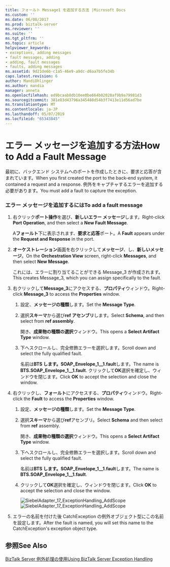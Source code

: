 ```yaml
---
title: フォールト Message1 を追加する方法 |Microsoft Docs
ms.custom: ''
ms.date: 06/08/2017
ms.prod: biztalk-server
ms.reviewer: ''
ms.suite: ''
ms.tgt_pltfrm: ''
ms.topic: article
helpviewer_keywords:
- exceptions, adding messages
- fault messages, adding
- adding, fault messages
- faults, adding messages
ms.assetid: 9d21de6b-c1a5-46e9-a9dc-d6aa7b5fe34b
caps.latest.revision: 6
author: MandiOhlinger
ms.author: mandia
manager: anneta
ms.openlocfilehash: ed9bcaab8db10ee0be664b02028af9b9a79981d3
ms.sourcegitcommit: 381e83d43796a345488d54b3f7413e11d56ad7be
ms.translationtype: MT
ms.contentlocale: ja-JP
ms.lasthandoff: 05/07/2019
ms.locfileid: "65343845"
---
```

# <a name="how-to-add-a-fault-message"></a><span data-ttu-id="d0dd1-102">エラー メッセージを追加する方法</span><span class="sxs-lookup"><span data-stu-id="d0dd1-102">How to Add a Fault Message</span></span>
<span data-ttu-id="d0dd1-103">最初に、バックエンド システムへのポートを作成したときに、要求と応答が含まれています。</span><span class="sxs-lookup"><span data-stu-id="d0dd1-103">When you first created the port to the back-end system, it contained a request and a response.</span></span> <span data-ttu-id="d0dd1-104">例外をキャプチャするエラーを追加する必要があります。</span><span class="sxs-lookup"><span data-stu-id="d0dd1-104">You must add a fault to capture the exception.</span></span>  
  
### <a name="to-add-a-fault-message"></a><span data-ttu-id="d0dd1-105">エラー メッセージを追加するには</span><span class="sxs-lookup"><span data-stu-id="d0dd1-105">To add a fault message</span></span>  
  
1.  <span data-ttu-id="d0dd1-106">右クリック**ポート操作**を選び、**新しいエラー メッセージ**します。</span><span class="sxs-lookup"><span data-stu-id="d0dd1-106">Right-click **Port Operation**, and then select a **New Fault Message**.</span></span>  
  
     <span data-ttu-id="d0dd1-107">A**フォールト**下に表示されます、**要求と応答**ポート。</span><span class="sxs-lookup"><span data-stu-id="d0dd1-107">A **Fault** appears under the **Request and Response** in the port.</span></span>  
  
2.  <span data-ttu-id="d0dd1-108">**オーケストレーション**画面を右クリックして**メッセージ**、し、**新しいメッセージ**。</span><span class="sxs-lookup"><span data-stu-id="d0dd1-108">On the **Orchestration View** screen, right-click **Messages**, and then select **New Message**.</span></span>  
  
     <span data-ttu-id="d0dd1-109">これには、エラーに割り当てることができる Message_3 が作成されます。</span><span class="sxs-lookup"><span data-stu-id="d0dd1-109">This creates Message_3, which you can assign specifically to the fault.</span></span>  
  
3.  <span data-ttu-id="d0dd1-110">右クリックして**Message_3**にアクセスする、**プロパティ**ウィンドウ。</span><span class="sxs-lookup"><span data-stu-id="d0dd1-110">Right-click **Message_3** to access the **Properties** window.</span></span>  
  
    1.  <span data-ttu-id="d0dd1-111">設定、**メッセージの種類**します。</span><span class="sxs-lookup"><span data-stu-id="d0dd1-111">Set the **Message Type**.</span></span>  
  
    2.  <span data-ttu-id="d0dd1-112">選択**スキーマ**から選び**ref アセンブリ**します。</span><span class="sxs-lookup"><span data-stu-id="d0dd1-112">Select **Schema**, and then select from **ref assembly**.</span></span>  
  
         <span data-ttu-id="d0dd1-113">開き、**成果物の種類の選択**ウィンドウ。</span><span class="sxs-lookup"><span data-stu-id="d0dd1-113">This opens a **Select Artifact Type** window.</span></span>  
  
    3.  <span data-ttu-id="d0dd1-114">下へスクロールし、完全修飾エラーを選択します。</span><span class="sxs-lookup"><span data-stu-id="d0dd1-114">Scroll down and select the fully qualified fault.</span></span>  
  
         <span data-ttu-id="d0dd1-115">名前は**BTS します。SOAP_Envelope_1__1.fault**します。</span><span class="sxs-lookup"><span data-stu-id="d0dd1-115">The name is **BTS.SOAP_Envelope_1__1.fault**.</span></span> <span data-ttu-id="d0dd1-116">クリックして**OK**選択を確定し、ウィンドウを閉じます。</span><span class="sxs-lookup"><span data-stu-id="d0dd1-116">Click **OK** to accept the selection and close the window.</span></span>  
  
4.  <span data-ttu-id="d0dd1-117">右クリックし、**フォールト**にアクセスする、**プロパティ**ウィンドウ。</span><span class="sxs-lookup"><span data-stu-id="d0dd1-117">Right-click the **Fault** to access the **Properties** window.</span></span>  
  
    1.  <span data-ttu-id="d0dd1-118">設定、**メッセージの種類**します。</span><span class="sxs-lookup"><span data-stu-id="d0dd1-118">Set the **Message Type**.</span></span>  
  
    2.  <span data-ttu-id="d0dd1-119">選択**スキーマ**から選び**ref**アセンブリ。</span><span class="sxs-lookup"><span data-stu-id="d0dd1-119">Select **Schema** and then select from **ref** assembly.</span></span>  
  
         <span data-ttu-id="d0dd1-120">開き、**成果物の種類の選択**ウィンドウ。</span><span class="sxs-lookup"><span data-stu-id="d0dd1-120">This opens a **Select Artifact Type** window.</span></span>  
  
    3.  <span data-ttu-id="d0dd1-121">下へスクロールし、完全修飾エラーを選択します。</span><span class="sxs-lookup"><span data-stu-id="d0dd1-121">Scroll down and select the fully qualified fault.</span></span>  
  
         <span data-ttu-id="d0dd1-122">名前は**BTS します。SOAP_Envelope_1__1.fault**します。</span><span class="sxs-lookup"><span data-stu-id="d0dd1-122">The name is **BTS.SOAP_Envelope_1__1.fault**.</span></span>  
  
    4.  <span data-ttu-id="d0dd1-123">クリックして**OK**選択を確定し、ウィンドウを閉じます。</span><span class="sxs-lookup"><span data-stu-id="d0dd1-123">Click **OK** to accept the selection and close the window.</span></span>  
  
         <span data-ttu-id="d0dd1-124">![](../core/media/siebeladapter-17-exceptionhandling-addscope.gif "SiebelAdapter_17_ExceptionHandling_AddScope")</span><span class="sxs-lookup"><span data-stu-id="d0dd1-124">![](../core/media/siebeladapter-17-exceptionhandling-addscope.gif "SiebelAdapter_17_ExceptionHandling_AddScope")</span></span>  
  
5.  <span data-ttu-id="d0dd1-125">エラーの名前を付けた後 CatchException の例外オブジェクト型にこの名前を設定します。</span><span class="sxs-lookup"><span data-stu-id="d0dd1-125">After the fault is named, you will set this name to the CatchException's exception object type.</span></span>  
  
## <a name="see-also"></a><span data-ttu-id="d0dd1-126">参照</span><span class="sxs-lookup"><span data-stu-id="d0dd1-126">See Also</span></span>  
 [<span data-ttu-id="d0dd1-127">BizTalk Server 例外処理の使用</span><span class="sxs-lookup"><span data-stu-id="d0dd1-127">Using BizTalk Server Exception Handling</span></span>](../core/using-biztalk-server-exception-handling2.md)